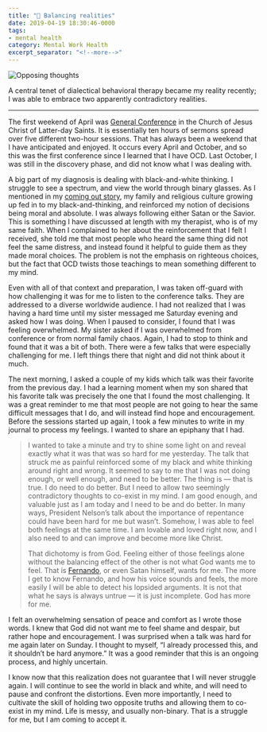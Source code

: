 ```yaml
---
title: "💮 Balancing realities"
date: 2019-04-19 18:30:46-0000
tags:
- mental health
category: Mental Work Health
excerpt_separator: "<!--more-->"
---
```


<img src="https://www.bennorris.blog/uploads/2019/0c722b06c1.png" alt="Opposing thoughts" />

A central tenet of dialectical behavioral therapy became my reality recently; I was able to embrace two apparently contradictory realities.

<!--more-->
***

The first weekend of April was [General Conference](https://www.mormonnewsroom.org/article/april-2019-general-conference-news-summary) in the Church of Jesus Christ of Latter-day Saints. It is essentially ten hours of sermons spread over five different two-hour sessions. That has always been a weekend that I have anticipated and enjoyed. It occurs every April and October, and so this was the first conference since I learned that I have OCD. Last October, I was still in the discovery phase, and did not know what I was dealing with.

A big part of my diagnosis is dealing with black-and-white thinking. I struggle to see a spectrum, and view the world through binary glasses. As I mentioned in my [coming out story](https://www.bennorris.org/2019/01/26/coming-out.html), my family and religious culture growing up fed in to my black-and-thinking, and reinforced my notion of decisions being moral and absolute. I was always following either Satan or the Savior. This is something I have discussed at length with my therapist, who is of my same faith. When I complained to her about the reinforcement that I felt I received, she told me that most people who heard the same thing did not feel the same distress, and instead found it helpful to guide them as they made moral choices. The problem is not the emphasis on righteous choices, but the fact that OCD twists those teachings to mean something different to my mind.

Even with all of that context and preparation, I was taken off-guard with how challenging it was for me to listen to the conference talks. They are addressed to a diverse worldwide audience. I had not realized that I was having a hard time until my sister messaged me Saturday evening and asked how I was doing. When I paused to consider, I found that I was feeling overwhelmed. My sister asked if I was overwhelmed from conference or from normal family chaos. Again, I had to stop to think and found that it was a bit of both. There were a few talks that were especially challenging for me. I left things there that night and did not think about it much.

The next morning, I asked a couple of my kids which talk was their favorite from the previous day. I had a learning moment when my son shared that his favorite talk was precisely the one that I found the most challenging. It was a great reminder to me that most people are not going to hear the same difficult messages that I do, and will instead find hope and encouragement. Before the sessions started up again, I took a few minutes to write in my journal to process my feelings. I wanted to share an epiphany that I had.

> I wanted to take a minute and try to shine some light on and reveal exactly what it was that was so hard for me yesterday. The talk that struck me as painful reinforced some of my black and white thinking around right and wrong. It seemed to say to me that I was not doing enough, or well enough, and need to be better. The thing is — that is true. I do need to do better. But I need to allow two seemingly contradictory thoughts to co-exist in my mind. I am good enough, and valuable just as I am today and I need to be and do better. In many ways, President Nelson’s talk about the importance of repentance could have been hard for me but wasn’t. Somehow, I was able to feel both feelings at the same time. I am lovable and loved right now, and I also need to and can improve and become more like Christ.
> 
> That dichotomy is from God. Feeling either of those feelings alone without the balancing effect of the other is not what God wants me to feel. That is [Fernando](https://www.bennorris.org/2019/03/26/what-intrusive-thoughts.html), or even Satan himself, wants for me. The more I get to know Fernando, and how his voice sounds and feels, the more easily I will be able to detect his lopsided arguments. It is not that what he says is always untrue — it is just incomplete. God has more for me.

I felt an overwhelming sensation of peace and comfort as I wrote those words. I knew that God did not want me to feel shame and despair, but rather hope and encouragement. I was surprised when a talk was hard for me again later on Sunday. I thought to myself, “I already processed this, and it shouldn’t be hard anymore.” It was a good reminder that this is an ongoing process, and highly uncertain.

I know now that this realization does not guarantee that I will never struggle again. I will continue to see the world in black and white, and will need to pause and confront the distortions. Even more importantly, I need to cultivate the skill of holding two opposite truths and allowing them to co-exist in my mind. Life is messy, and usually non-binary. That is a struggle for me, but I am coming to accept it.